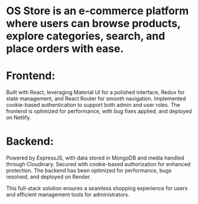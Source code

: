 # OS Store is an e-commerce platform where users can browse products, explore categories, search, and place orders with ease.

# Frontend:

Built with React, leveraging Material UI for a polished interface, Redux for state management, and React Router for smooth navigation. Implemented cookie-based authentication to support both admin and user roles. The frontend is optimized for performance, with bug fixes applied, and deployed on Netlify.

# Backend:

Powered by ExpressJS, with data stored in MongoDB and media handled through Cloudinary. Secured with cookie-based authorization for enhanced protection. The backend has been optimized for performance, bugs resolved, and deployed on Render.

This full-stack solution ensures a seamless shopping experience for users and efficient management tools for administrators.
